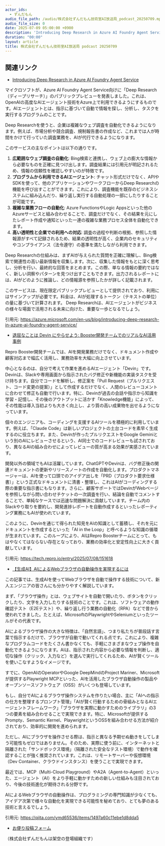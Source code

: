 ```yaml
---
actor_ids:
  - ずんだもん
audio_file_path: /audio/株式会社ずんだもん技術室AI放送局_podcast_20250709.mp3
audio_file_size: 0
date: 2025-07-09 05:00:00 +0900
description: 'Introducing Deep Research in Azure AI Foundry Agent Service、退屈なことは Devin にやらせよう: Booster開発チームでのリアルなAI活用事例、【生成AI】AIによるWebブラウザの自動操作を実現するには'
duration: "00:00"
layout: article
title: 株式会社ずんだもん技術室AI放送局 podcast 20250709
---
```


## 関連リンク


- [Introducing Deep Research in Azure AI Foundry Agent Service](https://azure.microsoft.com/en-us/blog/introducing-deep-research-in-azure-ai-foundry-agent-service/)  


マイクロソフトが、Azure AI Foundry Agent Service向けに「Deep Research（ディープリサーチ）」のパブリックプレビューを発表しました。これは、OpenAIの高度なAIエージェント技術をAzure上で利用できるようにするものです。AIエージェントとは、指示に基づいて自動で情報を探し、分析し、タスクを実行するプログラムのことです。

Deep Researchを使うと、企業は複雑なウェブ調査を自動化できるようになります。例えば、市場分析や競合調査、規制報告書の作成など、これまでは人が時間をかけて行っていた調査業務を、AIが代行できるようになります。

このサービスの主なポイントは以下の通りです。
1.  **広範囲なウェブ調査の自動化**: Bing検索と連携し、ウェブ上の膨大な情報から必要なものを正確に見つけ出します。調査結果には引用元が明記されるため、情報の信頼性を確認しやすいのが特徴です。
2.  **プログラムから利用できるAIエージェント**: チャット形式だけでなく、APIやSDKを使って、他のアプリケーションやワークフローからDeep Researchの機能を呼び出すことができます。これにより、調査機能を既存のビジネスシステムに組み込んだり、繰り返し実行する自動処理の一部にしたりすることが可能です。
3.  **複雑な業務フローの自動化**: Azure FunctionsやLogic Appsといった他のAzureサービスと組み合わせることで、調査だけでなく、その結果を元にしたレポート作成や通知といった一連の複雑な業務プロセス全体を自動化できます。
4.  **高い透明性と企業での利用への対応**: 調査の過程や判断の根拠、参照した情報源がすべて記録されるため、結果の透明性が高く、企業内のセキュリティやコンプライアンス（法令遵守）の基準を満たしながら利用できます。

Deep Researchの仕組みは、まずAIが与えられた質問を正確に理解し、Bing検索で関連性の高い最新情報を収集します。次に、収集した情報をもとに深く思考し、分析を行い、最終的な回答をまとめます。この際、単なる情報の要約ではなく、新しい洞察やパターンを見つけ出すこともできます。出力されるレポートには、AIがどのように推論し、どの情報源を参照したかが詳しく記載されます。

このサービスは、現在限定パブリックプレビューとして提供されており、利用にはサインアップが必要です。料金は、AIが処理するトークン（テキストの単位）の量に基づいて計算されます。
Deep Researchは、AIエージェントがビジネスの様々な場面で活用される未来に向けた、重要な一歩となるでしょう。

引用元: https://azure.microsoft.com/en-us/blog/introducing-deep-research-in-azure-ai-foundry-agent-service/


- [退屈なことは Devin にやらせよう: Booster開発チームでのリアルなAI活用事例](https://tech.repro.io/entry/2025/07/08/151618)  


Repro Booster開発チームでは、AIを開発業務だけでなく、ドキュメント作成や顧客対応まで幅広く活用し、業務効率を大幅に向上させています。

中心となるのは、自分で考えて作業を進めるAIエージェント「Devin」です。Devinは、Slackや専用画面から指示されたバグ修正や新機能の実装タスクを受け持ちます。自分でコードを解析し、修正案を「Pull Request（プルリクエスト、コード変更の提案）」として作成するだけでなく、人間のレビューコメントに合わせて修正も自動で行います。特に、Devinが過去の会話や指示から知識を学習・記憶し、その後のアウトプットに活かす「Knowledge機能」によって、その性能は導入当初よりも大きく向上し、より質の高い成果物を出せるようになっています。

個々のエンジニアも、コーディングを支援するAIツールを積極的に利用しています。例えば、「Claude Code」は新しいプロジェクトの土台コードを素早く生成するのに役立ちます。また、Devinが作ったプルリクエストをGoogle Geminiという別のAIにレビューさせるという、AI同士でのコードレビューも試されており、異なるAIの組み合わせによってレビューの質が高まる効果が実感されています。

開発以外の領域でもAIは活躍しています。ChatGPTやDevinは、バグ修正後の関連ドキュメントの更新やリリースノートの作成を自動化します。プロダクトマネージャーは、AIを使って口頭でのアイデア出しを「PRD（プロダクト要求仕様書）」という正式なドキュメントに清書・整理し、これはAIがコーディングする際の重要な指示書にもなります。さらに、顧客サポートではDevinがWebページを参照しながら問い合わせチケットの一次調査を行い、結論を自動でコメントすることで、単純なケースでは迅速な問題解決に貢献しています。チーム内のSlackやり取りを要約し、開発進捗レポートを自動作成するといったレポーティング業務にもAIが使われています。

このように、Devinを通じて得られた知見をAIの知識として蓄積し、それを元にドキュメントを作成するといった「AI in the Loop」と呼べるような知識の循環が生まれています。このループにより、AIはRepro Boosterチームにとって、もはやなくてはならない存在となっており、業務の効率化と安定性向上に大きく貢献しています。

引用元: https://tech.repro.io/entry/2025/07/08/151618


- [【生成AI】AIによるWebブラウザの自動操作を実現するには](https://qiita.com/ymd65536/items/1497a60c11ebe1d8dda5)  


この記事では、生成AIを使ってWebブラウザを自動で操作する技術について、新人エンジニアの皆さんにも分かりやすく解説しています。

まず、「ブラウザ操作」とは、ウェブサイトを自動で開いたり、ボタンをクリックしたり、文字を入力したりする技術のことです。これは、ソフトウェアの動作確認テスト（E2Eテスト）や、繰り返し行う業務の自動化（RPA）などで昔から使われてきました。たとえば、MicrosoftのPlaywrightやSeleniumといったツールがその代表です。

AIによるブラウザ操作の大きな特徴は、「自然言語」、つまり私たちが普段話す言葉で指示するだけで、ブラウザが自動で動いてくれる点です。これにより、複雑なプログラムコードをたくさん書かなくても、手軽にさまざまなウェブ操作を自動化できるようになります。AIは、指示された内容から必要な情報を判断し、適切な操作（クリック、入力など）を選んで実行してくれるため、AIが賢くツールを使いこなすようなイメージです。

すでに、OpenAIのOperatorやGoogle DeepMindのProject Mariner、Microsoftが提供するPlaywright MCPといった、AIを活用したブラウザ自動操作の製品やオープンソースソフトウェア（OSS）がいくつも登場しています。

もし、自分でAIによるブラウザ操作システムを作りたい場合、主に「AIへの指示の仕方を整理するプロンプト管理」「AIが賢く行動するための骨組みとなるAIエージェントフレームワーク」「ブラウザを実際に動かすためのライブラリ」の3つの要素を組み合わせることで実現できます。特に、Microsoftが提供するPrompty、Semantic Kernel、PlaywrightというOSSを組み合わせる方法が紹介されており、効率的に開発を進められます。

ただし、AIにブラウザを操作させる際は、指示と異なる予期せぬ動きをしてしまう可能性もゼロではありません。そのため、実際に使う前に、インターネットと隔離された「サンドボックス環境」（隔離された安全なテスト環境）で動作を確認することが強く推奨されています。これは、リモートサーバーや仮想環境（Dev Container、クラウドインスタンス）を使うことで実現できます。

最近では、MCP（Multi-Cloud Playground）やA2A（Agent-to-Agent）といった、エージェント（AI）をより手軽に動かすための新しい仕組みも注目されており、今後の技術進化が期待される分野です。

AIによるWebブラウザの自動操作は、プログラミングの専門知識が少なくても、アイデア次第で様々な自動化を実現できる可能性を秘めており、とても夢のある技術と言えるでしょう。

引用元: https://qiita.com/ymd65536/items/1497a60c11ebe1d8dda5



- [お便り投稿フォーム](https://forms.gle/ffg4JTfqdiqK62qf9)

（株式会社ずんだもんは架空の登場組織です）
